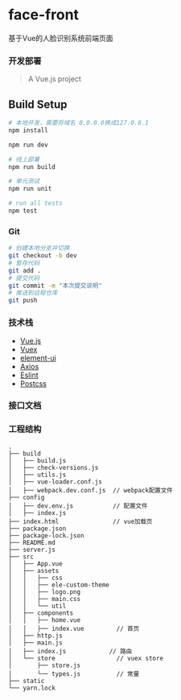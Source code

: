 # face-front
基于Vue的人脸识别系统前端页面    

### 开发部署

> A Vue.js project

## Build Setup

``` bash
# 本地开发，需要将域名 0.0.0.0换成127.0.0.1
npm install

npm run dev

# 线上部署
npm run build

# 单元测试
npm run unit

# run all tests
npm test
```

### Git
``` bash
# 创建本地分支并切换
git checkout -b dev
# 暂存代码
git add .
# 提交代码
git commit -m "本次提交说明"
# 推送到远程仓库
git push
```


### 技术栈
- [Vue.js](https://cn.vuejs.org/index.html)
- [Vuex](https://vuex.vuejs.org/zh/guide/)
- [element-ui](https://element.eleme.cn/)
- [Axios](https://github.com/axios/axios)
- [Eslint](https://github.com/eslint/eslint)
- [Postcss](https://github.com/postcss/postcss)

### 接口文档

### 工程结构

```
.
├── build
│   ├── build.js
│   ├── check-versions.js
│   ├── utils.js
│   ├── vue-loader.conf.js
│   ├── webpack.dev.conf.js  // webpack配置文件
├── config
│   ├── dev.env.js           // 配置文件
│   ├── index.js
├── index.html               // vue加载页
├── package.json
├── package-lock.json
├── README.md
├── server.js
├── src
│   ├── App.vue
│   ├── assets
│   │   ├── css
│   │   ├── ele-custom-theme
│   │   ├── logo.png
│   │   ├── main.css
│   │   └── util
│   ├── components
│   │   ├── home.vue
│   │   ├── index.vue         // 首页
│   ├── http.js
│   ├── main.js
│   ├── index.js            // 路由
│   └── store                 // vuex store
│       ├── store.js
│       └── types.js          // 常量
├── static
└── yarn.lock
```
